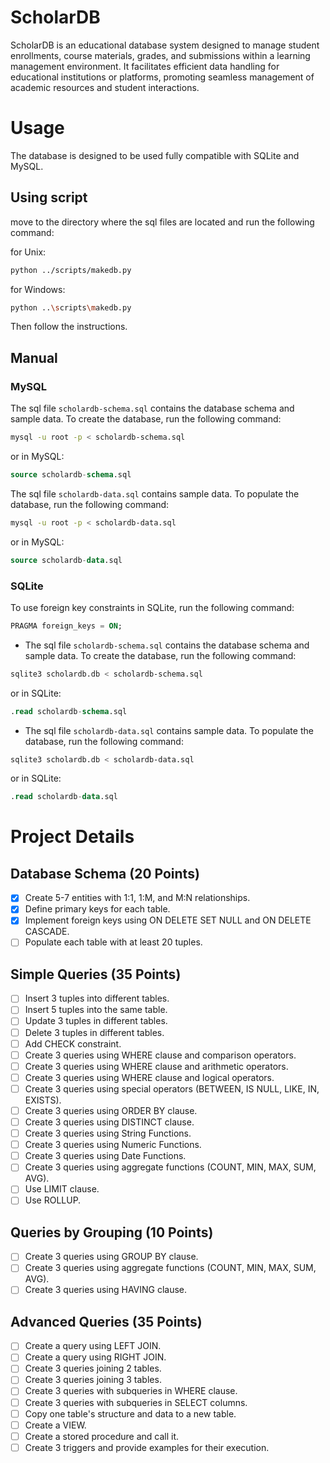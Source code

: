 # ScholarDB
ScholarDB is an educational database system designed to manage student enrollments, course materials, grades, and submissions within a learning management environment. It facilitates efficient data handling for educational institutions or platforms, promoting seamless management of academic resources and student interactions.

# Usage

The database is designed to be used fully compatible with SQLite and MySQL.

## Using script

move to the directory where the sql files are located and run the following command:

for Unix:

```bash
python ../scripts/makedb.py
```

for Windows:

```bash
python ..\scripts\makedb.py
```

Then follow the instructions.

## Manual

### MySQL

The sql file `scholardb-schema.sql` contains the database schema and sample data. To create the database, run the following command:

```bash
mysql -u root -p < scholardb-schema.sql
```

or in MySQL:

```sql
source scholardb-schema.sql
```

The sql file `scholardb-data.sql` contains sample data. To populate the database, run the following command:

```bash
mysql -u root -p < scholardb-data.sql
```

or in MySQL:

```sql
source scholardb-data.sql
```

### SQLite

To use foreign key constraints in SQLite, run the following command:

```sql
PRAGMA foreign_keys = ON;
```

- The sql file `scholardb-schema.sql` contains the database schema and sample data. To create the database, run the following command:

```bash
sqlite3 scholardb.db < scholardb-schema.sql
```

or in SQLite:

```sql
.read scholardb-schema.sql
```

- The sql file `scholardb-data.sql` contains sample data. To populate the database, run the following command:

```bash
sqlite3 scholardb.db < scholardb-data.sql
```

or in SQLite:

```sql
.read scholardb-data.sql
```

# Project Details

## Database Schema (20 Points)
- [x] Create 5-7 entities with 1:1, 1:M, and M:N relationships.
- [x] Define primary keys for each table.
- [x] Implement foreign keys using ON DELETE SET NULL and ON DELETE CASCADE.
- [ ] Populate each table with at least 20 tuples.

## Simple Queries (35 Points)
- [ ] Insert 3 tuples into different tables.
- [ ] Insert 5 tuples into the same table.
- [ ] Update 3 tuples in different tables.
- [ ] Delete 3 tuples in different tables.
- [ ] Add CHECK constraint.
- [ ] Create 3 queries using WHERE clause and comparison operators.
- [ ] Create 3 queries using WHERE clause and arithmetic operators.
- [ ] Create 3 queries using WHERE clause and logical operators.
- [ ] Create 3 queries using special operators (BETWEEN, IS NULL, LIKE, IN, EXISTS).
- [ ] Create 3 queries using ORDER BY clause.
- [ ] Create 3 queries using DISTINCT clause.
- [ ] Create 3 queries using String Functions.
- [ ] Create 3 queries using Numeric Functions.
- [ ] Create 3 queries using Date Functions.
- [ ] Create 3 queries using aggregate functions (COUNT, MIN, MAX, SUM, AVG).
- [ ] Use LIMIT clause.
- [ ] Use ROLLUP.

## Queries by Grouping (10 Points)
- [ ] Create 3 queries using GROUP BY clause.
- [ ] Create 3 queries using aggregate functions (COUNT, MIN, MAX, SUM, AVG).
- [ ] Create 3 queries using HAVING clause.

## Advanced Queries (35 Points)
- [ ] Create a query using LEFT JOIN.
- [ ] Create a query using RIGHT JOIN.
- [ ] Create 3 queries joining 2 tables.
- [ ] Create 3 queries joining 3 tables.
- [ ] Create 3 queries with subqueries in WHERE clause.
- [ ] Create 3 queries with subqueries in SELECT columns.
- [ ] Copy one table's structure and data to a new table.
- [ ] Create a VIEW.
- [ ] Create a stored procedure and call it.
- [ ] Create 3 triggers and provide examples for their execution.
